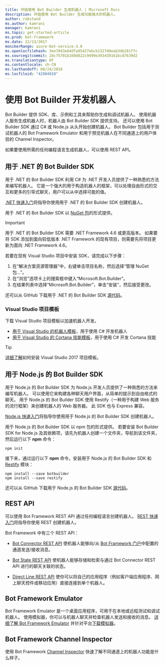 ```yaml
---
title: 开始使用 Bot Builder 生成机器人 | Microsoft Docs
description: 开始使用 Bot Builder 生成功能强大的机器人。
author: robstand
ms.author: kamrani
manager: kamrani
ms.topic: get-started-article
ms.prod: bot-framework
ms.date: 12/13/2017
monikerRange: azure-bot-service-3.0
ms.openlocfilehash: 3ee7843e64dfa95427ebcb132740eab3db281ffc
ms.sourcegitcommit: 2dc75701b169d822c9499e393439161bc87639d2
ms.translationtype: HT
ms.contentlocale: zh-CN
ms.lasthandoff: 08/24/2018
ms.locfileid: "42904010"
---
```

# <a name="develop-bots-with-bot-builder"></a>使用 Bot Builder 开发机器人



Bot Builder 提供 SDK、库、示例和工具来帮助你生成和调试机器人。 使用机器人服务生成机器人时，机器人由 Bot Builder SDK 提供支持。 还可以使用 Bot Builder SDK 通过 C# 或 Node.js 从头开始创建机器人。 Bot Builder 包括用于测试机器人的 Bot Framework Emulator 和用于预览机器人在不同通道上的用户体验的 Channel Inspector。

如果要使用所需的任何编程语言生成机器人，可以使用 REST API。

## <a name="bot-builder-sdk-for-net"></a>用于 .NET 的 Bot Builder SDK
用于 .NET 的 Bot Builder SDK 利用 C# 为 .NET 开发人员提供了一种熟悉的方法来编写机器人。 它是一个强大的用于构造机器人的框架，可以处理自由形式的交互和更多的引导式聊天，用户可以从中选择可能的值。 

[.NET 快速入门](~/dotnet/bot-builder-dotnet-quickstart.md)将指导你使用用于 .NET 的 Bot Builder SDK 创建机器人。

用于 .NET 的 Bot Builder SDK 以 [NuGet 包](https://www.nuget.org/packages/Microsoft.Bot.Builder/)的形式提供。

> [!IMPORTANT]
> 用于 .NET 的 Bot Builder SDK 需要 .NET Framework 4.6 或更高版本。 如果要将 SDK 添加到面向较低版本 .NET Framework 的现有项目，则需要先将项目更新为面向 .NET Framework 4.6。

若要在现有 Visual Studio 项目中安装 SDK，请完成以下步骤：

1. 在“解决方案资源管理器”中，右键单击项目名称，然后选择“管理 NuGet 包...”。
2. 在“浏览”选项卡上的搜索框中键入“Microsoft.Bot.Builder”。
3. 在结果列表中选择“Microsoft.Bot.Builder”，单击“安装”，然后接受更改。

还可以从 GitHub 下载用于 .NET 的 Bot Builder SDK [源代码](https://github.com/Microsoft/BotBuilder/tree/master/CSharp)。

### <a name="visual-studio-project-templates"></a>Visual Studio 项目模板
下载 Visual Studio 项目模板以加速机器人开发。

* [用于 Visual Studio 的机器人模板][bot-template]，用于使用 C# 开发机器人
* [用于 Visual Studio 的 Cortana 技能模板][cortana-template]，用于使用 C# 开发 Cortana 技能

> [!TIP]
> <a href="/visualstudio/ide/how-to-locate-and-organize-project-and-item-templates" target="_blank">详细了解</a>如何安装 Visual Studio 2017 项目模板。

## <a name="bot-builder-sdk-for-nodejs"></a>用于 Node.js 的 Bot Builder SDK
用于 Node.js 的 Bot Builder SDK 为 Node.js 开发人员提供了一种熟悉的方法来编写机器人。 可以使用它来构建各种聊天用户界面，从简单的提示到自由格式的聊天。 用于 Node.js 的 Bot Builder SDK 使用 Restify（一种用于构建 Web 服务的流行框架）来创建机器人的 Web 服务器。 此 SDK 也与 Express 兼容。 

[Node.js 快速入门](~/nodejs/bot-builder-nodejs-quickstart.md)将指导你使用用于 Node.js 的 Bot Builder SDK 创建机器人。 

用于 Node.js 的 Bot Builder SDK 以 npm 包的形式提供。 若要安装 Bot Builder SDK for Node.js 及其依赖项，请先为机器人创建一个文件夹，导航到该文件夹，然后运行以下 **npm** 命令：

```nodejs
npm init
```

接下来，通过运行以下 **npm** 命令，安装用于 Node.js 的 Bot Builder SDK 和 <a href="http://restify.com/" target="_blank">Restify</a> 模块：

```nodejs
npm install --save botbuilder
npm install --save restify
```

还可以从 GitHub 下载用于 Node.js 的 Bot Builder SDK [源代码](https://github.com/Microsoft/BotBuilder/tree/master/Node)。

## <a name="rest-api"></a>REST API

可以使用 Bot Framework REST API 通过任何编程语言创建机器人。 [REST 快速入门](rest-api/bot-framework-rest-connector-quickstart.md)将指导你使用 REST 创建机器人。

Bot Framework 中有三个 REST API：

 - [Bot Connector REST API][connectorAPI] 使机器人能够向/从 [Bot Framework 门户](https://dev.botframework.com/)中配置的通道发送/接收消息。 

- [Bot State REST API][stateAPI] 使机器人能够存储和检索与通过 Bot Connector REST API 进行的聊天关联的状态。

- [Direct Line REST API][directLineAPI] 使你可以将自己的应用程序（例如客户端应用程序、网上聊天控件或移动应用）直接连接到单个机器人。

## <a name="bot-framework-emulator"></a>Bot Framework Emulator
Bot Framework Emulator 是一个桌面应用程序，可用于在本地或远程测试和调试机器人。 使用模拟器，你可以与机器人聊天并检查机器人发送和接收的消息。 [详细了解 Bot Framework Emulator](~/bot-service-debug-emulator.md) 并针对平台[下载模拟器](http://emulator.botframework.com)。

## <a name="bot-framework-channel-inspector"></a>Bot Framework Channel Inspector
使用 Bot Framework [Channel Inspector](bot-service-channel-inspector.md) 快速了解不同通道上的机器人功能是什么样子。

[bot-template]: http://aka.ms/bf-bc-vstemplate
[cortana-template]: https://aka.ms/bf-cortanaskill-template


[connectorAPI]: https://docs.botframework.com/en-us/restapi/connector/#navtitle
 
[stateAPI]: https://docs.botframework.com/en-us/restapi/state/#navtitle

[directLineAPI]: https://docs.botframework.com/en-us/restapi/directline3/#navtitle
